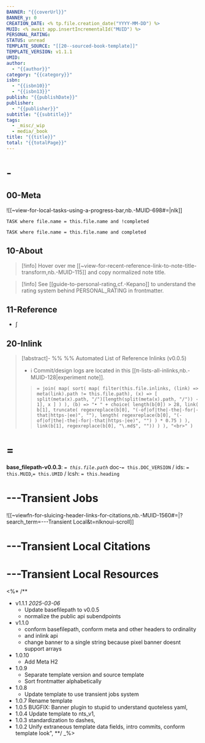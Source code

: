 ```yaml
---
BANNER: "{{coverUrl}}"
BANNER_y: 0
CREATION_DATE: <% tp.file.creation_date("YYYY-MM-DD") %>
MUID: <% await app.insertIncrementalId("MUID") %>
PERSONAL_RATING: 
STATUS: unread
TEMPLATE_SOURCE: "[[20--sourced-book-template]]"
TEMPLATE_VERSION: v1.1.1
UMID: 
author:
  - "{{author}}"
category: "{{category}}"
isbn:
  - "{{isbn10}}"
  - "{{isbn13}}"
publish: "{{publishDate}}"
publisher:
  - "{{publisher}}"
subtitle: "{{subtitle}}"
tags:
  - _misc/_wip
  - media/_book
title: "{{title}}"
total: "{{totalPage}}"
---
```


# -

## 00-Meta

![[~view-for-local-tasks-using-a-progress-bar,nb.-MUID-698#=|nlk]]

```dataview
TASK where file.name = this.file.name and !completed
```

```dataview
TASK where file.name = this.file.name and completed
```

## 10-About

> [!info] Hover over me [[~view-for-recent-reference-link-to-note-title-transform,nb.-MUID-115]] and copy normalized note title.

> [!info] See [[guide-to-personal-rating,cf.-Kepano]] to understand the rating system behind PERSONAL_RATING in frontmatter.
>
## 11-Reference

* ∫

## 20-Inlink

> [!abstract]- %%  %% Automated List of Reference Inlinks (v0.0.5)
> * ℹ Commit/design logs are located in this [[π-lists-all-inlinks,nb.-MUID-128|experiment note]]. 
> > `= join( map( sort( map( filter(this.file.inlinks, (link) => meta(link).path != this.file.path), (x) => [ split(meta(x).path, "/")[length(split(meta(x).path, "/")) - 1], x ] ) ), (b) => "• " + choice( length(b[0]) > 28, link( b[1], truncate( regexreplace(b[0], "(-of|of|the|-the|-for|-that|https-|ee)", ""), length( regexreplace(b[0], "(-of|of|the|-the|-for|-that|https-|ee)", "") ) * 0.75 ) ), link(b[1], regexreplace(b[0], "\.md$", "")) ) ), "<br>" )`


# =

**base_filepath-v0.0.3**: *`= this.file.path`* doc-`= this.DOC_VERSION` / ids: `= this.MUID`,`= this.UMID` / lcsh: `= this.heading`




# ---Transient Jobs

![[~viewfn-for-sluicing-header-links-for-citations,nb.-MUID-1560#=|?search_term=---Transient Local&t=nlknoui-scroll]]

# ---Transient Local Citations



# ---Transient Local Resources

<%* /**
- v1.1.1 *2025-03-06*
	- Update basefilepath to v0.0.5
	- normalize the public api subendpoints
- v1.1.0
	- conform basefilepath, conform meta and other headers to ordinality
	- and inlink api
	- change banner to a single string because pixel banner doesnt support arrays
- 1.0.10
  - Add Meta H2
- 1.0.9
  - Separate template version and source template
  - Sort frontmatter alphabetically
- 1.0.8 
	- Update template to use transient jobs system
- 1.0.7 Rename template
- 1.0.5 BUGFIX: Banner plugin to stupid to understand quoteless yaml,
- 1.0.4 Update template to nts_v1,
- 1.0.3 standardization to dashes,
- 1.0.2 Unify extraneous template data fields, intro commits, conform template look",
**/ _%>